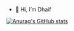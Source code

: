 - 👋 Hi, I’m Dhaif



[![Anurag's GitHub stats](https://github-readme-stats.vercel.app/api?username=DevDhaif&count_private=true)](https://github.com/anuraghazra/github-readme-stats)
